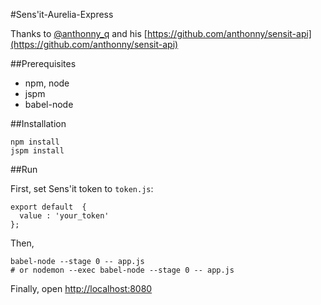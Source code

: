 #Sens'it-Aurelia-Express

Thanks to [@anthonny_q](https://twitter.com/anthonny_q) and his [https://github.com/anthonny/sensit-api](https://github.com/anthonny/sensit-api)

##Prerequisites

- npm, node
- jspm
- babel-node

##Installation

    npm install
    jspm install

##Run

First, set Sens'it token to `token.js`:

    export default  {
      value : 'your_token'
    };

Then,

    babel-node --stage 0 -- app.js
    # or nodemon --exec babel-node --stage 0 -- app.js

Finally, open [http://localhost:8080](http://localhost:8080)